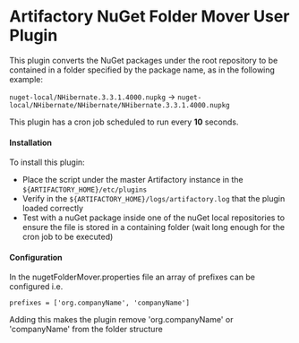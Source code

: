 Artifactory NuGet Folder Mover User Plugin
==========================================

This plugin converts the NuGet packages under the root repository to
be contained in a folder specified by the package name, as in the
following example:

`nuget-local/NHibernate.3.3.1.4000.nupkg` &rarr;
`nuget-local/NHibernate/NHibernate/NHibernate.3.3.1.4000.nupkg`

This plugin has a cron job scheduled to run every **10** seconds.

#### Installation
To install this plugin:
  - Place the script under the master Artifactory instance in the
  `${ARTIFACTORY_HOME}/etc/plugins`
  - Verify in the `${ARTIFACTORY_HOME}/logs/artifactory.log` that the
  plugin loaded correctly
  - Test with a nuGet package inside one of the nuGet local repositories
  to ensure the file is stored in a containing folder (wait long enough for the cron job to be executed)

#### Configuration
In the nugetFolderMover.properties file an array of prefixes can be configured i.e. 

`prefixes = ['org.companyName', 'companyName']`

Adding this makes the plugin remove 'org.companyName' or 'companyName' from the folder structure